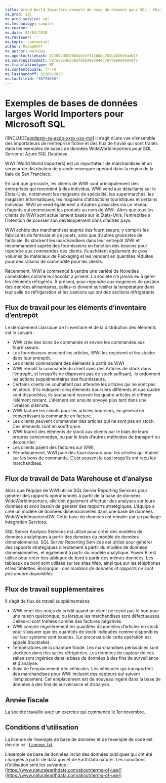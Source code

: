 ```yaml
---
title: Grand World Importers-exemple de base de données pour SQL | Microsoft Docs
ms.prod: sql
ms.prod_service: sql
ms.technology: samples
ms.custom: ''
ms.date: 04/04/2018
ms.reviewer: ''
ms.topic: conceptual
author: MashaMSFT
ms.author: mathoma
ms.openlocfilehash: 872892d307883bb7df31b08de701b2030d9aeb1f
ms.sourcegitcommit: b87d36c46b39af8b929ad94ec707dee8800950f5
ms.translationtype: MT
ms.contentlocale: fr-FR
ms.lasthandoff: 02/08/2020
ms.locfileid: "68794606"
---
```

# <a name="wide-world-importers-sample-databases-for-microsoft-sql"></a>Exemples de bases de données larges World Importers pour Microsoft SQL
[!INCLUDE[appliesto-ss-asdb-xxxx-xxx-md](../includes/appliesto-ss-asdb-xxxx-xxx-md.md)]
Il s’agit d’une vue d’ensemble des importateurs de l’entreprise fictive et des flux de travail qui sont traités dans les exemples de bases de données WideWorldImporters pour SQL Server et Azure SQL Database.  

WWI (World World Importers) est un importateur de marchandises et un serveur de distribution de grande envergure opérant dans la région de la baie de San Francisco.

En tant que grossiste, les clients de WWI sont principalement des entreprises qui revendent à des individus. WWI vend aux détaillants sur le États-Unis, notamment les magasins de spécialité, les supermarchés, les magasins informatiques, les magasins d’attractions touristiques et certains individus. WWI se vend également à d’autres grossistes via un réseau d’agents qui promeuvent les produits au nom de WWI. Alors que tous les clients de WWI sont actuellement basés sur le États-Unis, l’entreprise a l’intention de pousser son développement dans d’autres pays.

WWI achète des marchandises auprès des fournisseurs, y compris les fabricants de fantaisie et de jouets, ainsi que d’autres grossistes de fantaisie. Ils stockent les marchandises dans leur entrepôt WWI et recommandent auprès des fournisseurs en fonction des besoins pour répondre aux commandes des clients. Ils achètent également de gros volumes de matériaux de Packaging et les vendent en quantités réduites pour des raisons de commodité pour les clients.

Récemment, WWI a commencé à vendre une variété de Novelties comestibles comme le chocolat à piment.  La société n’a jamais eu à gérer les éléments réfrigérés. À présent, pour répondre aux exigences de gestion des denrées alimentaires, celles-ci doivent surveiller la température dans leur salle de réfrigération et les camions qui ont des sections réfrigérants.

## <a name="workflow-for-warehouse-stock-items"></a>Flux de travail pour les éléments d’inventaire d’entrepôt

Le déroulement classique de l’inventaire et de la distribution des éléments est le suivant :
- WWI crée des bons de commande et envoie les commandes aux fournisseurs.
- Les fournisseurs envoient les articles, WWI les reçoivent et les stocke dans leur entrepôt.
- Les clients commandent des éléments à partir de WWI
- WWI remplit la commande du client avec des Articles de stock dans l’entrepôt, et lorsqu’ils ne disposent pas de stock suffisant, ils ordonnent les actions supplémentaires des fournisseurs.
- Certains clients ne souhaitent pas attendre les articles qui ne sont pas en stock. S’ils indiquent cinq éléments boursiers différents et que quatre sont disponibles, ils souhaitent recevoir les quatre articles et différer l’élément restant. L’élément est ensuite envoyé plus tard dans une livraison distincte.
- WWI facture les clients pour les articles boursiers, en général en convertissant la commande en facture.
- Les clients peuvent commander des articles qui ne sont pas en stock. Ces éléments sont en souffrance.
- WWI fournit des éléments de stock aux clients par le biais de leurs propres camionnettes, ou par le biais d’autres méthodes de transport ou de courrier.
- Les clients paient des factures sur WWI.
- Périodiquement, WWI paie des fournisseurs pour les articles qui étaient sur les bons de commande. C’est souvent le cas lorsqu’ils ont reçu les marchandises.

## <a name="data-warehouse-and-analysis-workflow"></a>Flux de travail de Data Warehouse et d’analyse

Alors que l’équipe de WWI utilise SQL Server Reporting Services pour générer des rapports opérationnels à partir de la base de données WideWorldImporters, elle doit également effectuer des analyses sur leurs données et avoir besoin de générer des rapports stratégiques. L’équipe a créé un modèle de données dimensionnelles dans une base de données WideWorldImportersDW. Cette base de données est remplie par un package Integration Services.

SQL Server Analysis Services est utilisé pour créer des modèles de données analytiques à partir des données du modèle de données dimensionnelles. SQL Server Reporting Services est utilisé pour générer des rapports stratégiques directement à partir du modèle de données dimensionnelles, et également à partir du modèle analytique. Power BI est utilisé pour créer des tableaux de bord à partir des mêmes données. Les tableaux de bord sont utilisés sur les sites Web, ainsi que sur les téléphones et les tablettes. *Remarque : ces modèles de données et rapports ne sont pas encore disponibles*

## <a name="additional-workflows"></a>Flux de travail supplémentaires

Il s’agit de flux de travail supplémentaires.
- WWI émet des notes de crédit quand un client ne reçoit pas le bon pour une raison quelconque, ou lorsque les marchandises sont défectueuses. Celles-ci sont traitées comme des factures négatives.
- WWI compte régulièrement les quantités disponibles d’articles en stock pour s’assurer que les quantités de stock indiquées comme disponibles sur leur système sont exactes. (Le processus de cette opération est appelé Stocktake).
- Températures de la chambre froide. Les marchandises périssables sont stockées dans des salles réfrigérées. Les données de capteur de ces salles sont ingérées dans la base de données à des fins de surveillance et d’analyse.
- Suivi de l’emplacement des véhicules. Les véhicules qui transportent des marchandises pour WWI incluent des capteurs qui suivent l’emplacement. Cet emplacement est de nouveau ingéré dans la base de données à des fins de surveillance et d’analyse.

## <a name="fiscal-year"></a>Année fiscale

La société travaille avec un exercice qui commence le 1er novembre.

## <a name="terms-of-use"></a>Conditions d’utilisation

La licence de l’exemple de base de données et de l’exemple de code est décrite ici : [License. txt](https://github.com/Microsoft/sql-server-samples/blob/master/license.txt)

L’exemple de base de données inclut des données publiques qui ont été chargées à partir de data.gov et de EarthData naturel. Les conditions d’utilisation sont les suivantes :[https://www.naturalearthdata.com/about/terms-of-use/](https://www.naturalearthdata.com/about/terms-of-use/)
